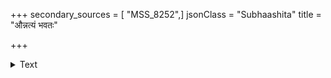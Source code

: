 +++
secondary_sources = [ "MSS_8252",]
jsonClass = "Subhaashita"
title = "औन्नत्यं भवतः"

+++

<details><summary>Text</summary>

औन्नत्यं भवतः सुमेरुशिखरोच्छ्रायोपमां गाहते व्याप्तिस् ते गिरिराजमूलमहिमन्यायेन निर्णीयते।  
एकस्यापि न किंतु चातकशिशोः पूर्त्त्यै पयो वर्तते वन्ध्यापीनपयोधरोपमतया बुद्धोऽसि पाथोधर॥
</details>
